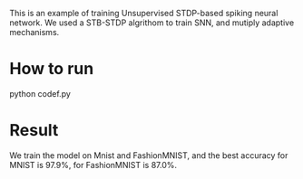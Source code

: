 This is an example of training Unsupervised STDP-based spiking neural network. We used a STB-STDP algrithom to train SNN, and mutiply adaptive mechanisms.
 
# How to run
python codef.py

# Result
We train the model on Mnist and FashionMNIST, and the best accuracy for MNIST is 97.9%, for FashionMNIST is 87.0%.